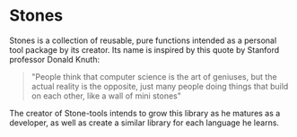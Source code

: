 # Stones
Stones is a collection of reusable, pure functions intended as a personal tool package by its creator. Its name is inspired by this quote by Stanford professor Donald Knuth:

> "People think that computer science is the art of geniuses, but the actual reality is the opposite, just many people doing things that build on each other, like a wall of mini stones"

The creator of Stone-tools intends to grow this library as he matures as a developer, as well as create a similar library for each language he learns.
